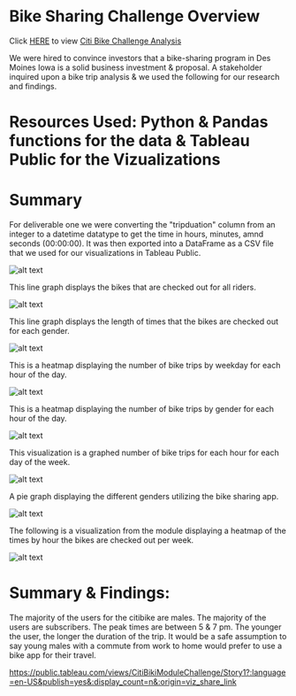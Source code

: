 # Bike Sharing Challenge Overview

Click [HERE](https://github.com/stackanna/bikesharing/blob/f2412822c21379e9cf55c2825f7f938b0ca57caf/NYC_Citibike_Challenge.ipynb) to view [Citi Bike Challenge Analysis](https://github.com/stackanna/bikesharing/blob/f2412822c21379e9cf55c2825f7f938b0ca57caf/NYC_Citibike_Challenge.ipynb)

We were hired to convince investors that a bike-sharing program in Des Moines Iowa is a solid business investment & proposal. A stakeholder inquired upon a bike trip analysis & we used the following for our research and findings. 

# Resources Used: Python & Pandas functions for the data & Tableau Public for the Vizualizations

# Summary 

For deliverable one we were converting the "tripduation" column from an integer to a datetime datatype to get the time in hours, minutes, amnd seconds (00:00:00). It was then exported into a DataFrame as a CSV file that we used for our visualizations in Tableau Public. 

![alt text](https://github.com/stackanna/bikesharing/blob/7390c48351d818974fd3126def7538de80edc5a7/bikesharing7.png)

This line graph displays the bikes that are checked out for all riders. 

![alt text](https://github.com/stackanna/bikesharing/blob/7390c48351d818974fd3126def7538de80edc5a7/bikesharechallenge1.png)

This line graph displays the length of times that the bikes are checked out for each gender.

![alt text](https://github.com/stackanna/bikesharing/blob/7390c48351d818974fd3126def7538de80edc5a7/bikesharechallenge2.png)

This is a heatmap displaying the number of bike trips by weekday for each hour of the day.

![alt text](https://github.com/stackanna/bikesharing/blob/7390c48351d818974fd3126def7538de80edc5a7/bikesharechallenge3.png)

This is a heatmap displaying the number of bike trips by gender for each hour of the day. 

![alt text](https://github.com/stackanna/bikesharing/blob/7390c48351d818974fd3126def7538de80edc5a7/bikesharechallenge4.png)

This visualization is a graphed number of bike trips for each hour for each day of the week. 

![alt text](https://github.com/stackanna/bikesharing/blob/7390c48351d818974fd3126def7538de80edc5a7/bikesharechallenge5.png)

A pie graph displaying the different genders utilizing the bike sharing app.

![alt text](https://github.com/stackanna/bikesharing/blob/fa247232b6374661f944d03ae8eea25d402fe18c/bike%20share6.png)

The following is a visualization from the module displaying a heatmap of the times by hour the bikes are checked out per week. 

![alt text](https://github.com/stackanna/bikesharing/blob/9ea4c318adcfc009a07ab0f914017623289d4cc9/Screen%20Shot%202021-07-16%20at%205.23.42%20AM.png)


# Summary & Findings:

The majority of the users for the citibike are males. The majority of the users are subscribers. The peak times are between 5 & 7 pm. The younger the user, the longer the duration of the trip. It would be a safe assumption to say young males with a commute from work to home would prefer to use a bike app for their travel. 


https://public.tableau.com/views/CitiBikiModuleChallenge/Story1?:language=en-US&publish=yes&:display_count=n&:origin=viz_share_link
